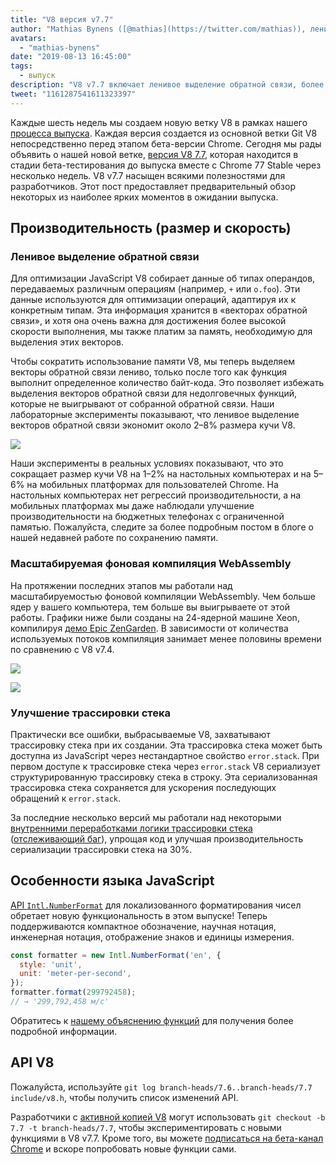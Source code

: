 ```yaml
---
title: "V8 версия v7.7"
author: "Mathias Bynens ([@mathias](https://twitter.com/mathias)), ленивый составитель заметок о выпуске"
avatars: 
  - "mathias-bynens"
date: "2019-08-13 16:45:00"
tags: 
  - выпуск
description: "V8 v7.7 включает ленивое выделение обратной связи, более быструю фоновую компиляцию WebAssembly, улучшение трассировки стека и новую функциональность Intl.NumberFormat."
tweet: "1161287541611323397"
---
```

Каждые шесть недель мы создаем новую ветку V8 в рамках нашего [процесса выпуска](/docs/release-process). Каждая версия создается из основной ветки Git V8 непосредственно перед этапом бета-версии Chrome. Сегодня мы рады объявить о нашей новой ветке, [версия V8 7.7](https://chromium.googlesource.com/v8/v8.git/+log/branch-heads/7.7), которая находится в стадии бета-тестирования до выпуска вместе с Chrome 77 Stable через несколько недель. V8 v7.7 насыщен всякими полезностями для разработчиков. Этот пост предоставляет предварительный обзор некоторых из наиболее ярких моментов в ожидании выпуска.

<!--truncate-->
## Производительность (размер и скорость)

### Ленивое выделение обратной связи

Для оптимизации JavaScript V8 собирает данные об типах операндов, передаваемых различным операциям (например, `+` или `o.foo`). Эти данные используются для оптимизации операций, адаптируя их к конкретным типам. Эта информация хранится в «векторах обратной связи», и хотя она очень важна для достижения более высокой скорости выполнения, мы также платим за память, необходимую для выделения этих векторов.

Чтобы сократить использование памяти V8, мы теперь выделяем векторы обратной связи лениво, только после того как функция выполнит определенное количество байт-кода. Это позволяет избежать выделения векторов обратной связи для недолговечных функций, которые не выигрывают от собранной обратной связи. Наши лабораторные эксперименты показывают, что ленивое выделение векторов обратной связи экономит около 2–8% размера кучи V8.

![](/_img/v8-release-77/lazy-feedback-allocation.svg)

Наши эксперименты в реальных условиях показывают, что это сокращает размер кучи V8 на 1–2% на настольных компьютерах и на 5–6% на мобильных платформах для пользователей Chrome. На настольных компьютерах нет регрессий производительности, а на мобильных платформах мы даже наблюдали улучшение производительности на бюджетных телефонах с ограниченной памятью. Пожалуйста, следите за более подробным постом в блоге о нашей недавней работе по сохранению памяти.

### Масштабируемая фоновая компиляция WebAssembly

На протяжении последних этапов мы работали над масштабируемостью фоновой компиляции WebAssembly. Чем больше ядер у вашего компьютера, тем больше вы выигрываете от этой работы. Графики ниже были созданы на 24-ядерной машине Xeon, компилируя [демо Epic ZenGarden](https://s3.amazonaws.com/mozilla-games/ZenGarden/EpicZenGarden.html). В зависимости от количества используемых потоков компиляция занимает менее половины времени по сравнению с V8 v7.4.

![](/_img/v8-release-77/liftoff-compilation-speedup.svg)

![](/_img/v8-release-77/turbofan-compilation-speedup.svg)

### Улучшение трассировки стека

Практически все ошибки, выбрасываемые V8, захватывают трассировку стека при их создании. Эта трассировка стека может быть доступна из JavaScript через нестандартное свойство `error.stack`. При первом доступе к трассировке стека через `error.stack` V8 сериализует структурированную трассировку стека в строку. Эта сериализованная трассировка стека сохраняется для ускорения последующих обращений к `error.stack`.

За последние несколько версий мы работали над некоторыми [внутренними переработками логики трассировки стека](https://docs.google.com/document/d/1WIpwLgkIyeHqZBc9D3zDtWr7PL-m_cH6mfjvmoC6kSs/edit) ([отслеживающий баг](https://bugs.chromium.org/p/v8/issues/detail?id=8742)), упрощая код и улучшая производительность сериализации трассировки стека на 30%.

## Особенности языка JavaScript

[API `Intl.NumberFormat`](/features/intl-numberformat) для локализованного форматирования чисел обретает новую функциональность в этом выпуске! Теперь поддерживаются компактное обозначение, научная нотация, инженерная нотация, отображение знаков и единицы измерения.

```js
const formatter = new Intl.NumberFormat('en', {
  style: 'unit',
  unit: 'meter-per-second',
});
formatter.format(299792458);
// → '299,792,458 м/с'
```

Обратитесь к [нашему объяснению функций](/features/intl-numberformat) для получения более подробной информации.

## API V8

Пожалуйста, используйте `git log branch-heads/7.6..branch-heads/7.7 include/v8.h`, чтобы получить список изменений API.

Разработчики с [активной копией V8](/docs/source-code#using-git) могут использовать `git checkout -b 7.7 -t branch-heads/7.7`, чтобы экспериментировать с новыми функциями в V8 v7.7. Кроме того, вы можете [подписаться на бета-канал Chrome](https://www.google.com/chrome/browser/beta.html) и вскоре попробовать новые функции сами.
